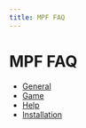 ```yaml
---
title: MPF FAQ
---
```


# MPF FAQ

* [General](general.md)
* [Game](game.md)
* [Help](help.md)
* [Installation](installation.md)
